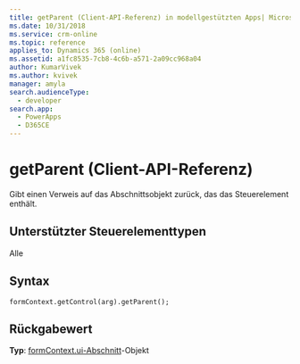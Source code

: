 ```yaml
---
title: getParent (Client-API-Referenz) in modellgestützten Apps| MicrosoftDocs
ms.date: 10/31/2018
ms.service: crm-online
ms.topic: reference
applies_to: Dynamics 365 (online)
ms.assetid: a1fc8535-7cb8-4c6b-a571-2a09cc968a04
author: KumarVivek
ms.author: kvivek
manager: amyla
search.audienceType:
  - developer
search.app:
  - PowerApps
  - D365CE
---
```

# <a name="getparent-client-api-reference"></a>getParent (Client-API-Referenz)



Gibt einen Verweis auf das Abschnittsobjekt zurück, das das Steuerelement enthält. 

## <a name="control-types-supported"></a>Unterstützter Steuerelementtypen

Alle

## <a name="syntax"></a>Syntax

`formContext.getControl(arg).getParent();`

## <a name="return-value"></a>Rückgabewert

**Typ**: [formContext.ui-Abschnitt](../formContext-ui-sections.md)-Objekt


